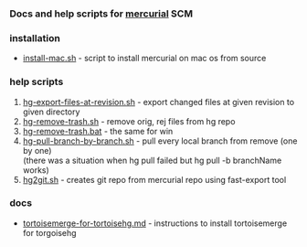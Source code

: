 ### Docs and help scripts for [mercurial](http://mercurial-scm.org "mercurial") SCM

### installation
- [install-mac.sh](https://github.com/yantonov/mercurial-tools/blob/master/install/install-mac.sh) - script to install mercurial on mac os from source

### help scripts
1. [hg-export-files-at-revision.sh](https://github.com/yantonov/mercurial-tools/blob/master/scripts/hg-export-files-at-revision.sh) - export changed files at given revision to given directory  
2. [hg-remove-trash.sh](https://github.com/yantonov/mercurial-tools/blob/master/scripts/hg-remove-trash.sh) - remove orig, rej files from hg repo
3. [hg-remove-trash.bat](https://github.com/yantonov/mercurial-tools/blob/master/scripts/hg-remove-trash.bat) - the same for win
3. [hg-pull-branch-by-branch.sh](https://github.com/yantonov/mercurial-tools/blob/master/scripts/hg-pull-branch-by-branch.sh) - pull every local branch from remove (one by one)  
(there was a situation when hg pull failed but hg pull -b branchName works)
4. [hg2git.sh](https://github.com/yantonov/mercurial-tools/blob/master/scripts/hg2git.sh) - creates git repo from mercurial repo using fast-export tool  

### docs
- [tortoisemerge-for-tortoisehg.md](https://github.com/yantonov/mercurial-tools/blob/master/docs/tortoisemerge-for-tortoisehg.md)  - instructions to install tortoisemerge for torgoisehg

